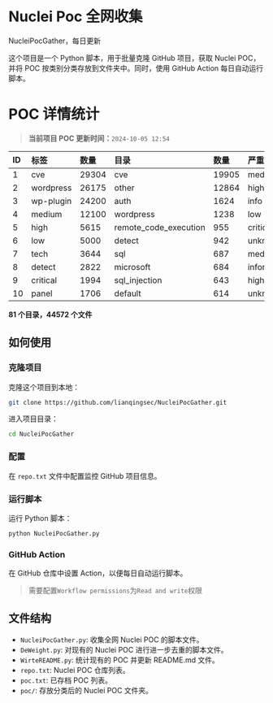# Nuclei Poc 全网收集
NucleiPocGather，每日更新

这个项目是一个 Python 脚本，用于批量克隆 GitHub 项目，获取 Nuclei POC，并将 POC 按类别分类存放到文件夹中。同时，使用 GitHub Action 每日自动运行脚本。
# POC 详情统计

> **当前项目 POC 更新时间：**`2024-10-05 12:54`

| ID | 标签      | 数量 | 目录       | 数量 | 严重性   | 数量 |
|:---| :-------- | :--- | :--------- | :--- | :------- | :--- |
| 1 | cve | 29304 | cve | 19905 | medium | 15603 |
| 2 | wordpress | 26175 | other | 12864 | high | 10651 |
| 3 | wp-plugin | 24200 | auth | 1624 | info | 8268 |
| 4 | medium | 12100 | wordpress | 1238 | low | 6054 |
| 5 | high | 5615 | remote_code_execution | 955 | critical | 4781 |
| 6 | low | 5000 | detect | 942 | unknown | 69 |
| 7 | tech | 3644 | sql | 687 | meduim | 5 |
| 8 | detect | 2822 | microsoft | 684 | informative | 4 |
| 9 | critical | 1994 | sql_injection | 643 | hight | 3 |
| 10 | panel | 1706 | default | 614 | unknnown | 1 |

**81 个目录，44572 个文件**
## 如何使用

### 克隆项目

克隆这个项目到本地：

```bash
git clone https://github.com/lianqingsec/NucleiPocGather.git
```

进入项目目录：

```bash
cd NucleiPocGather
```

### 配置

在 `repo.txt` 文件中配置监控 GitHub 项目信息。

### 运行脚本

运行 Python 脚本：

```bash
python NucleiPocGather.py
```

### GitHub Action

在 GitHub 仓库中设置 Action，以便每日自动运行脚本。

> 需要配置`Workflow permissions`为`Read and write`权限

## 文件结构

- `NucleiPocGather.py`: 收集全网 Nuclei POC 的脚本文件。
- `DeWeight.py`: 对现有的 Nuclei POC 进行进一步去重的脚本文件。
- `WirteREADME.py`: 统计现有的 POC 并更新 README.md 文件。
- `repo.txt`: Nuclei POC 仓库列表。
- `poc.txt`: 已存档 POC 列表。
- `poc/`: 存放分类后的 Nuclei POC 文件夹。

